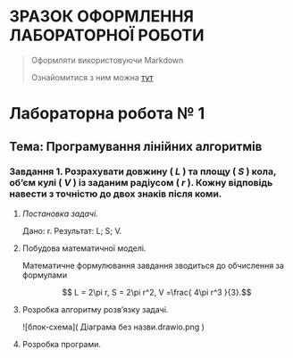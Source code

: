 # ЗРАЗОК ОФОРМЛЕННЯ ЛАБОРАТОРНОЇ РОБОТИ
> Оформляти використовуючи Markdown
> 
> Ознайомитися з ним можна [тут](https://www.markdownguide.org/)

# Лабораторна робота № 1
## Тема: Програмування лінійних алгоритмів
### Завдання 1. Розрахувати довжину ( $L$ ) та площу ( $S$ ) кола, об’єм кулі ( $V$ ) із заданим радіусом ( $r$ ). Кожну відповідь навести з точністю до двох знаків після коми.

1. _Постановка задачі._
    
    Дано: r.
    Результат: L; S; V.

1. Побудова математичної моделі.
    
    Математичне формулювання завдання зводиться до обчислення за
    формулами

    $$ L = 2\pi r, S = 2\pi r^2, V =\frac{ 4\pi r^3 }{3}.$$

1. Розробка алгоритму розв’язку задачі.
    
    ![блок-схема]( Діаграма без назви.drawio.png )


1. Розробка програми.

